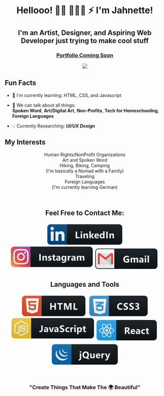 <h1 align="center"> Hellooo! 👋🏾 👩🏾‍💻 ⚡️ I'm Jahnette!</h1>


<h2 align="center">I'm an Artist, Designer, and Aspiring Web Developer just trying to make cool stuff</h2>
<a href="#"><h3 align="center">Portfolio Coming Soon</h3></a>
<p align="center"><tb><img  src="https://visitor-badge.glitch.me/badge?page_id=jahtuck5.jahtuck5"/></tb></p>

## Fun Facts

- 🌱 I'm currently learning: HTML, CSS, and Javascript
<!-- - ⚡️ Currently Learning: Go and Rust -->
- 💬 We can talk about all things:  
**Spoken Word**, **Art/Digital Art**, **Non-Profits**, **Tech for Homeschooling**, **Foreign Languages**

- :bulb: Currently Researching: ***UI/UX Design***

## My Interests
<p align="center">
Human Rights/NonProfit Organizations<br>
Art and Spoken Word<br>
Hiking, Biking, Camping<br>
(I'm basically a Nomad with a Family)<br>
Traveling<br>
Foreign Languages<br>(I'm currently learning German)<br>

</p>
<br/>

<h2 align="center">Feel Free to Contact Me:</h2>
<p align="center">
<a href="https://www.linkedin.com/in/jahnettetucker/"><tb><img src="svg/social/linkedin.svg" alt="linkedin" style="vertical-align:top; margin:6px 4px"></tb></tr></a>
<a href ="https://www.instagram.com/mrs.jtucker5/"><tb><img src="svg/social/instagram.svg" alt="instagram style="vertical-align:top; margin:6px 4px"></tb></tr></a>
<a href ="mailto:jahnettetucker@gmail.com"><tb><img src="svg/social/gmail.svg" alt="gmail" style="vertical-align:top; margin:6px 4px"></tb></tr></a> 
</a>
<!-- <a href="https://"><tb><img src="svg/social/soundcloud.svg" alt="soundcloud" style="vertical-align:top; margin:6px 4px"></tb></tr></a> -->
</p>
<p align="center">

<!-- <br>

[![Anurag's github stats](https://github-readme-stats.vercel.app/api?username=jahtuck5&hide=prs&count_private=true&show_icons=true&theme=onedark)](https://github.com/anuraghazra/github-readme-stats) [![1](https://github-readme-stats.vercel.app/api/top-langs/?username=jahtuck5&layout=compact&langs_count=8&theme=onedark)](https://github.com/anuraghazra/github-readme-stats)

<br> -->
</p>


### <h2 align="center"> Languages and Tools </h2>
<p align="center">

<tr>
  <tb><img src="./svg/dev/languages/html.svg" alt="html" style="vertical-align:top; margin:6px 4px"></tb>
  <tb><img src="./svg/dev/languages/css3.svg" alt="css3" style="vertical-align:top; margin:6px 4px"></tb>
  <tb><img src="svg/dev/languages/js.svg" alt="js" style="vertical-align:top; margin:p6x 4px"></tb>
  <tb><img src="svg/dev/frameworks/react.svg" alt="react" style="vertical-align:top; margin:6px 4px"></tb>
  <tb><img src="svg/dev/frameworks/jquery.svg" alt="jquery" style="vertical-align:top; margin:6px 4px"></tb>
</tr>
</p>

<br />
<h3 align="center">"Create Things That Make The 🌍 Beautiful" </h3>
